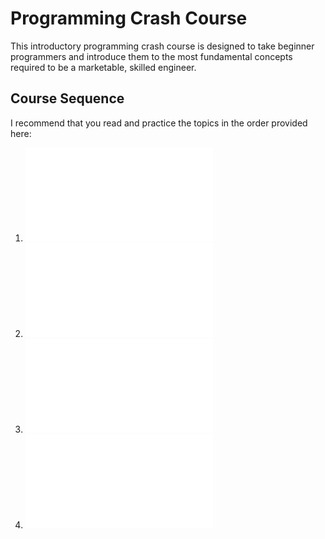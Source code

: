 # Programming Crash Course

This introductory programming crash course is designed to take beginner programmers and introduce them to the most fundamental concepts required to be a marketable, skilled engineer.

## Course Sequence
I recommend that you read and practice the topics in the order provided here:
1. ![Number Systems](./NumberSystems.md)
2. ![Number Systems](./NumberSystems.md)
3. ![Data Types](./DataTypes.md)
4. ![Introduction to C Programming](./IntroductionToProgramming.md)
